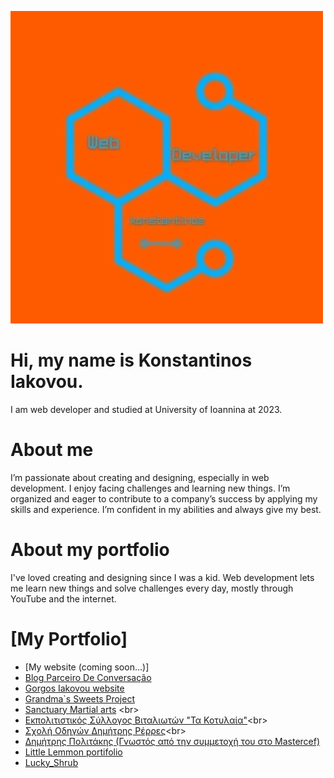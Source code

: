 ![Logo](logo.jpg)

#  Hi, my name is Konstantinos Iakovou.
I am web developer and studied at University of Ioannina at 2023. 

#  About me
I’m passionate about creating and designing, especially in web development. I enjoy facing challenges and learning new things. I’m organized and eager to contribute to a company’s success by applying my skills and experience. I’m confident in my abilities and always give my best.

# About my portfolio
I've loved creating and designing since I was a kid. Web development lets me learn new things and solve challenges every day, mostly through YouTube and the internet.

# [My Portfolio]<br>
- [My website (coming soon...)]<br>
- [Blog Parceiro De Conversação](https://parceirodeconversacao.com.br)<br>
- [Gorgos Iakovou website](https://giorgosiakovou-12e2e2ab60ea.herokuapp.com/) <br>
- [Grandma`s Sweets Project](https://konstantinosiakovou.github.io/grandmassweets/) <br>
- [Sanctuary Martial arts](https://github.com](https://sanctuary-martial-arts-bc5c4203e029.herokuapp.com/)) <br>
- [Εκπολιτιστικός Σύλλογος Βιταλιωτών "Τα Κοτυλαία"](https://sanctuary-martial-arts-bc5c4203e029.herokuapp.com/](https://konstantinosiakovou.github.io/vitalagr/))<br>
- [Σχολή Οδηγών Δημήτρης Ρέρρες](https://konstantinosiakovou.github.io/vitalagr/](https://konstantinosiakovou.github.io/DimitrisRerresDrivingSchool/))<br>
- [Δημήτρης Πολιτάκης (Γνωστός από την συμμετοχή του στο Mastercef)](https://konstantinosiakovou.github.io/DPolitakis/)<br>
- [Little Lemmon portifolio](https://konstantinosiakovou.github.io/Little-Lemmon-portifolio/)<br>
- [Lucky_Shrub](https://konstantinosiakovou.github.io/Lucky_Shrub/)<br>

